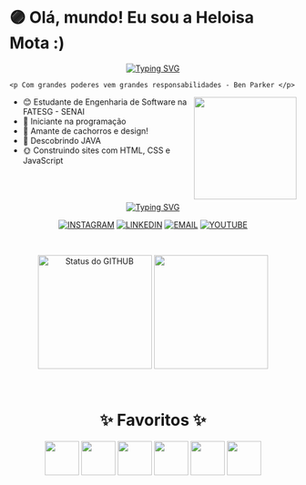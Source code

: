 # 🟣 Olá, mundo! Eu sou a Heloisa Mota :)

<div align="center">
  <a href="https://git.io/typing-svg">
    <img src="https://readme-typing-svg.demolab.com?font=Fira+Code&weight=500&size=22&pause=1000&color=FF00F6&center=true&vCenter=true&random=false&width=524&lines=%E2%8A%B9+Welcome+to+my+profile!+%CB%99%E1%B5%95%CB%99+%E2%8A%B9+" alt="Typing SVG">
  </a>
</div>

<p align="left">
   
    <p Com grandes poderes vem grandes responsabilidades - Ben Parker </p> 
  <img height="180em" align="right" src="https://user-images.githubusercontent.com/74038190/225813708-98b745f2-7d22-48cf-9150-083f1b00d6c9.gif"/> 

   - 😊 Estudante de Engenharia de Software na FATESG - SENAI  <br>
   - 🌻 Iniciante na programação  <br>
   - 🐶 Amante de cachorros e design!  <br>
   - 🌷 Descobrindo JAVA  <br>
   - 🌞 Construindo sites com HTML, CSS e JavaScript  
</p>



<br>
 <br>  
 <br>
 
 <div align="center">
  <a href="https://git.io/typing-svg">
    <img src="https://readme-typing-svg.demolab.com?font=Fira+Code&weight=500&size=22&pause=1000&color=FF00F6&center=true&vCenter=true&random=false&width=524&lines=%E2%8A%B9+Minhas+Redes!+%CB%99%E1%B5%95%CB%99+%E2%8A%B9+" alt="Typing SVG">
  </a>
</div>

<div align="center">
  
[![INSTAGRAM](https://img.shields.io/badge/INSTAGRAM-%23050C21?style=for-the-badge&logo=instagram&logoColor=%23F544FC&logoSize=auto)](https://instagram.com/helorodriguessz)
[![LINKEDIN](https://img.shields.io/badge/linkedin-%23050C21?style=for-the-badge&logo=framework&logoColor=%23F544FC&logoSize=auto)](https://www.linkedin.com/in/heloisarmota/)
[![EMAIL](https://img.shields.io/badge/EMAIL%20Outlook-%23050C21?style=for-the-badge&logo=maildotru&logoColor=%23F544FC&logoSize=auto)](mailto:heloisarodriguesmota@outlook.com)
[![YOUTUBE](https://img.shields.io/badge/youtube-%23050C21?style=for-the-badge&logo=youtube&logoColor=%23F544FC&logoSize=auto)](https://www.youtube.com/@helohy5460)

</div>
 <br>
 
 
<section class="CARDS">
 <p align="center">
  <img height="200em" src="https://github-readme-stats.vercel.app/api?username=heloisarmota&show_icons=true&theme=radical&locale=en&hide_title=false" alt="Status do GITHUB"/>
  <img height="200em" src="https://github-readme-stats.vercel.app/api/top-langs/?username=heloisarmota&hide_progress=false&theme=radical"/>
</p>
</section>

  <br>

  <h1 align="center">✨ Favoritos ✨</h1> 
           
<p align="center">
  <img src="https://cdn.jsdelivr.net/gh/devicons/devicon@latest/icons/html5/html5-original.svg" height="60" width="60">
   <img src="https://cdn.jsdelivr.net/gh/devicons/devicon@latest/icons/css3/css3-original.svg" height="60" width="60">
  <img src="https://cdn.jsdelivr.net/gh/devicons/devicon@latest/icons/javascript/javascript-original.svg" height="60" width="60">
  <img src="https://cdn.jsdelivr.net/gh/devicons/devicon@latest/icons/java/java-plain.svg" height="60" width="60">
  <img src="https://cdn.jsdelivr.net/gh/devicons/devicon@latest/icons/photoshop/photoshop-original.svg" height="60" width="60">
   <img src="https://cdn.jsdelivr.net/gh/devicons/devicon@latest/icons/aftereffects/aftereffects-original.svg" height="60" width="60" />
          
</p>

<!-- BEGIN YOUTUBE-CARDS -->
<!-- END YOUTUBE-CARDS -->










          




